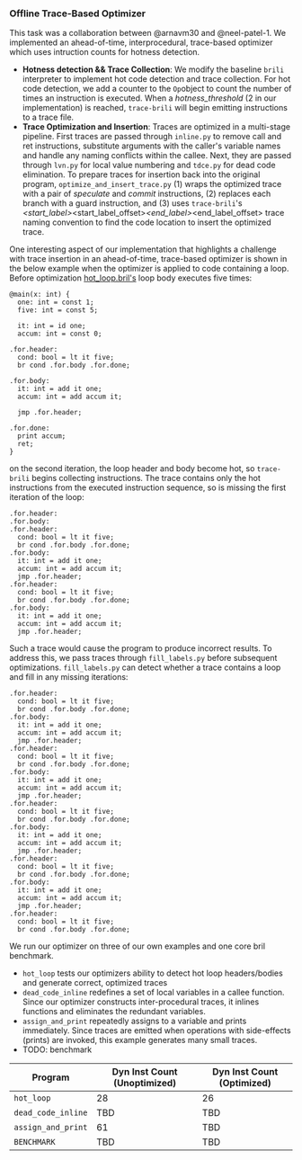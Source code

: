 ### Offline Trace-Based Optimizer
This task was a collaboration between @arnavm30 and @neel-patel-1. We implemented an ahead-of-time, interprocedural, trace-based optimizer which uses intruction counts for hotness detection.

* **Hotness detection && Trace Collection**: We modify the baseline `brili` interpreter to implement hot code detection and trace collection. For hot code detection, we add a counter to the `Op`object to count the number of times an instruction is executed. When a *hotness_threshold* (2 in our implementation) is reached, `trace-brili` will begin emitting instructions to a trace file.
* **Trace Optimization and Insertion**: Traces are optimized in a multi-stage pipeline. First traces are passed through `inline.py` to remove call and ret instructions, substitute arguments with the caller's variable names and handle any naming conflicts within the callee. Next, they are passed through `lvn.py` for local value numbering and `tdce.py` for dead code elimination. To prepare traces for insertion back into the original program,  `optimize_and_insert_trace.py` (1) wraps the optimized trace with a pair of *speculate* and *commit* instructions, (2) replaces each branch with a guard instruction, and (3) uses `trace-brili`'s <func>_<start_label>_<start_label_offset>_<end_label>_<end_label_offset> trace naming convention to find the code location to insert the optimized trace.

One interesting aspect of our implementation that highlights a challenge with trace insertion in an ahead-of-time, trace-based optimizer is shown in the below example when the optimizer is applied to code containing a loop. Before optimization [hot_loop.bril's]() loop body executes five times:
```
@main(x: int) {
  one: int = const 1;
  five: int = const 5;

  it: int = id one;
  accum: int = const 0;

.for.header:
  cond: bool = lt it five;
  br cond .for.body .for.done;

.for.body:
  it: int = add it one;
  accum: int = add accum it;

  jmp .for.header;

.for.done:
  print accum;
  ret;
}
```
on the second iteration, the loop header and body become hot, so `trace-brili` begins collecting instructions. The trace contains only the hot instructions from the executed instruction sequence, so is missing the first iteration of the loop:
```
.for.header:
.for.body:
.for.header:
  cond: bool = lt it five;
  br cond .for.body .for.done;
.for.body:
  it: int = add it one;
  accum: int = add accum it;
  jmp .for.header;
.for.header:
  cond: bool = lt it five;
  br cond .for.body .for.done;
.for.body:
  it: int = add it one;
  accum: int = add accum it;
  jmp .for.header;
```

Such a trace would cause the program to produce incorrect results. To address this, we pass traces through `fill_labels.py` before subsequent optimizations. `fill_labels.py` can detect whether a trace contains a loop and fill in any missing iterations:
```
.for.header:
  cond: bool = lt it five;
  br cond .for.body .for.done;
.for.body:
  it: int = add it one;
  accum: int = add accum it;
  jmp .for.header;
.for.header:
  cond: bool = lt it five;
  br cond .for.body .for.done;
.for.body:
  it: int = add it one;
  accum: int = add accum it;
  jmp .for.header;
.for.header:
  cond: bool = lt it five;
  br cond .for.body .for.done;
.for.body:
  it: int = add it one;
  accum: int = add accum it;
  jmp .for.header;
.for.header:
  cond: bool = lt it five;
  br cond .for.body .for.done;
.for.body:
  it: int = add it one;
  accum: int = add accum it;
  jmp .for.header;
.for.header:
  cond: bool = lt it five;
  br cond .for.body .for.done;
```

We run our optimizer on three of our own examples and one core bril benchmark.
* `hot_loop` tests our optimizers ability to detect hot loop headers/bodies and generate correct, optimized traces
* `dead_code_inline` redefines a set of local variables in a callee function. Since our optimizer constructs inter-procedural traces, it inlines functions and eliminates the redundant variables.
* `assign_and_print` repeatedly assigns to a variable and prints immediately. Since traces are emitted when operations with side-effects (prints) are invoked, this example generates many small traces.
* TODO: benchmark

| Program           | Dyn Inst Count (Unoptimized) | Dyn Inst Count (Optimized) |
|-------------------|-------------------------------|-----------------------------|
| `hot_loop`        | 28                           | 26                         |
| `dead_code_inline`| TBD                           | TBD                         |
| `assign_and_print`| 61                            | TBD                         |
| `BENCHMARK`       | TBD   |  TBD        |